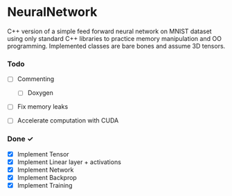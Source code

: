 # NeuralNetwork
C++ version of a simple feed forward neural network on MNIST dataset using only standard C++ libraries to practice memory manipulation and OO programming. Implemented classes are bare bones and assume 3D tensors.


### Todo

- [ ] Commenting
  - [ ] Doxygen
- [ ] Fix memory leaks
- [ ] Accelerate computation with CUDA
 

### Done ✓

- [x] Implement Tensor
- [x] Implement Linear layer + activations
- [x] Implement Network
- [x] Implement Backprop
- [x] Implement Training
